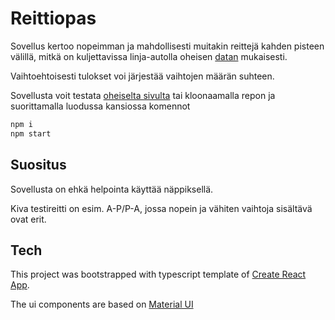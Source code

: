 # Reittiopas

Sovellus kertoo nopeimman ja mahdollisesti muitakin reittejä kahden pisteen välillä, mitkä on kuljettavissa linja-autolla oheisen [datan](./src/data/reittiopas.json) mukaisesti.

Vaihtoehtoisesti tulokset voi järjestää vaihtojen määrän suhteen.

Sovellusta voit testata [oheiselta sivulta](https://pekkast.github.io/bus-routes) tai kloonaamalla repon ja suorittamalla luodussa kansiossa komennot
```bash
npm i
npm start
```
## Suositus

Sovellusta on ehkä helpointa käyttää näppiksellä.

Kiva testireitti on esim. A-P/P-A, jossa nopein ja vähiten vaihtoja sisältävä ovat erit.

## Tech

This project was bootstrapped with typescript template of [Create React App](https://github.com/facebook/create-react-app).

The ui components are based on [Material UI](https://material-ui.com/)
